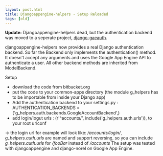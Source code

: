 ```yaml
---
layout: post.html
title: Djangoappengine-helpers - Setup Reloaded
tags: [old]
---
```


**Update:** Djangoappengine-helpers dead, but the authentication backend
was moved to a seperate project, [django-gaeauth](https://github.com/fhahn/django-gaeauth).

djangoappengine-helpers now provides a real Django authentication backend.
So far the Backend only implements the authentication() method. It doesn't 
accept any arguments and uses the Google App Engine API to authenticate a user.
All other backend methods are inherited from ModelBackend. 

Setup 

 * download the code from bitbucket.org 
 * put the code to your common-apps directory (the module g_helpers has to be
   importable from inside your Django app)
 * Add the authentication backend to your settings.py : 
   AUTHENTICATION_BACKENDS = ('g_helpers.auth.backends.GoogleAccountBackend',)
 * add login/logut urls : (r'^accounts/', include('g_helpers.auth.urls')),
   to your root urlconf 

 -> the login url for example will look like: */accounts/login/*, *g_helpers.auth.urls* are named and support reversing, so you can include *g_helpers.auth.urls* for */fooBar* instead of */accounts* The setup was tested with djangoappengine and django-norel on Google App Engine.
